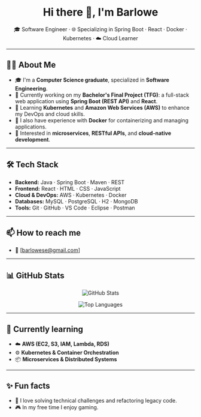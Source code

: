 <h1 align="center">Hi there 👋, I'm Barlowe</h1>

<p align="center">
 🎓 Software Engineer · 🌐 Specializing in Spring Boot · React · Docker · Kubernetes · ☁️ Cloud Learner
</p>

---

## 👨‍💻 About Me

- 🎓 I'm a **Computer Science graduate**, specialized in **Software Engineering**.
- 🔭 Currently working on my **Bachelor's Final Project (TFG)**: a full-stack web application using **Spring Boot (REST API)** and **React**.
- 🌱 Learning **Kubernetes** and **Amazon Web Services (AWS)** to enhance my DevOps and cloud skills.
- 🐳 I also have experience with **Docker** for containerizing and managing applications.
- 📌 Interested in **microservices**, **RESTful APIs**, and **cloud-native development**.

---

## 🛠️ Tech Stack

- **Backend:** Java · Spring Boot · Maven · REST
- **Frontend:** React · HTML · CSS · JavaScript
- **Cloud & DevOps:** AWS · Kubernetes · Docker
- **Databases:** MySQL · PostgreSQL · H2 · MongoDB
- **Tools:** Git · GitHub · VS Code · Eclipse · Postman

---

## 📫 How to reach me

- 📧 [barlowese@gmail.com]

---

## 📊 GitHub Stats

<p align="center">
  <img src="https://github-readme-stats.vercel.app/api?username=barlowe90&show_icons=true&theme=github_dark&count_private=true" alt="GitHub Stats" />
</p>

<p align="center">
  <img src="https://github-readme-stats.vercel.app/api/top-langs/?username=barlowe90&layout=compact&theme=github_dark" alt="Top Languages" />
</p>

---

## 🧠 Currently learning

- ☁️ **AWS (EC2, S3, IAM, Lambda, RDS)**
- ⚙️ **Kubernetes & Container Orchestration**
- 📦 **Microservices & Distributed Systems**

---

## ✨ Fun facts

- 🧩 I love solving technical challenges and refactoring legacy code.
- 🎮 In my free time I enjoy gaming.
